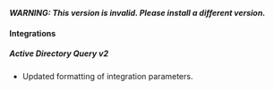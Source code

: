***WARNING: This version is invalid. Please install a different version.***


#### Integrations
##### Active Directory Query v2
- Updated formatting of integration parameters.
